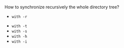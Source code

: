 How to synchronize recursively the whole directory tree?
+ `with -r`
* `with -t`
* `with -s`
* `with -h`
* `with -i`  
